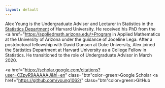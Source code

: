 ```yaml
---
layout: default
---
```


Alex Young is the Undergraduate Advisor and Lecturer in Statistics in the <a href="https://statistics.fas.harvard.edu/">Statistics Department</a> of Harvard University. He received his PhD from the <a href="https://appliedmath.arizona.edu/>Program in Applied Mathematics</a> at the University of Arizona under the guidance of Joceline Lega.  After a postdoctoral fellowship with David Dunson at Duke University, Alex joined the Statistics Department at Harvard University as a College Fellow in Statistics.  He transitioned to the role of Undergraduate Advisor in March 2020. 

<a href="https://sites.google.com/view/alexander-l-young/home" class="btn" color=green></a>
<a href="https://scholar.google.com/citations?user=CZpyR9AAAAAJ&hl=en" class="btn"color=green>Google Scholar</a>
<a href="https://github.com/young1062/" class="btn"color=green>GitHub</a>

